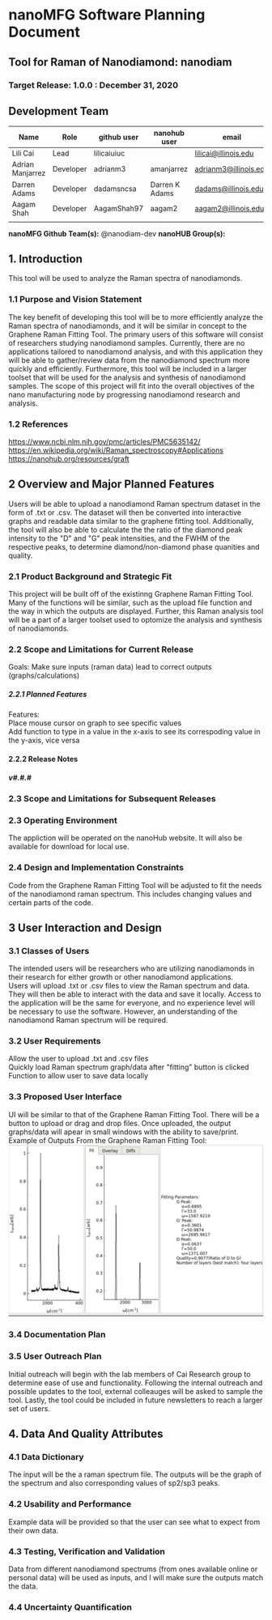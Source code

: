 # nanoMFG Software Planning Document
<!-- Replace text below with long title of project:short-name -->
## Tool for Raman of Nanodiamond: nanodiam
### Target Release: 1.0.0 : December 31, 2020

## Development Team
<!-- Complete table for all team members 
 roles: lead, developer, reviewer
 status: active, inactive
-->
Name | Role | github user | nanohub user | email | status
---|---|---|---|---|---
Lili Cai| Lead | lilicaiuiuc| |lilicai@illinois.edu| active
Adrian Manjarrez | Developer | adrianm3 | amanjarrez | adrianm3@illinois.edu | active
Darren Adams | Developer | dadamsncsa | Darren K Adams| dadams@illinois.edu | active
Aagam Shah | Developer | AagamShah97 | aagam2 | aagam2@illinois.edu | active
 |  |  |  |  | 

**nanoMFG Github Team(s):** @nanodiam-dev
**nanoHUB Group(s):**

## 1. Introduction
This tool will be used to analyze the Raman spectra of nanodiamonds.

### 1.1 Purpose and Vision Statement
<!-- Why are we building this tool?
What is the key benefit
How does it relate to existing tools and existing software?
How does it fit into the overall objectives for the nano **manufacturing** node?
Who will use this software?
-->
The key benefit of developing this tool will be to more efficiently analyze the Raman spectra of nanodiamonds, and it will be similar in concept to the Graphene Raman Fitting Tool. The primary users of this software will consist of researchers studying nanodiamond samples. Currently, there are no applications tailored to nanodiamond analysis, and with this application they will be able to gather/review data from the nanodiamond spectrum more quickly and efficiently. Furthermore, this tool will be included in a larger toolset that will be used for the analysis and synthesis of nanodiamond samples. The scope of this project will fit into the overall objectives of the nano manufacturing node by progressing nanodiamond research and analysis.  



### 1.2 References
<!--List any documents or background material that are relevant.  Links are useful. For instance, a link to a wiki or readme page in the project repository, or link to a uploaded file (doc, pdf, ppt, etc.).-->
https://www.ncbi.nlm.nih.gov/pmc/articles/PMC5635142/  
https://en.wikipedia.org/wiki/Raman_spectroscopy#Applications  
https://nanohub.org/resources/graft

## 2 Overview and Major Planned Features
<!--Provide and overview characterising this proposed release.  Describe how users will interact with each proposed feature. Include a schematic/diagram to illustrate an overview of proposed software and achitecture componets for the project-->
Users will be able to upload a nanodiamond Raman spectrum dataset in the form of .txt or .csv. The dataset will then be converted into interactive graphs and readable data similar to the graphene fitting tool. Additionally, the tool will also be able to calculate the the ratio of the diamond peak intensity to the "D" and "G" peak intensities, and the FWHM of the respective peaks, to determine diamond/non-diamond phase quanities and quality.

### 2.1 Product Background and Strategic Fit
<!--Provide context for the proposed product.  Is this a completely new projects, or next version of an existing project? This can include a description of any contextual research, or the status of any existing prototype application.  If this SPD describes a component, describe its relationship to larger system. Can include diagrams.-->
This project will be built off of the existinng Graphene Raman Fitting Tool. Many of the functions will be similar, such as the upload file function and the way in which the outputs are displayed.  Further, this Raman analysis tool will be a part of a larger toolset used to optomize the analysis and synthesis of nanodiamonds.

### 2.2 Scope and Limitations for Current Release
<!--List the all planned goals/features for this release.  These should be links to issues.  Add a new subsection for each release.  Equally important, document feature you explicity are not doing at this time-->
Goals:
Make sure inputs (raman data) lead to correct outputs (graphs/calculations)

##### 2.2.1 Planned Features
Features:  
Place mouse cursor on graph to see specific values  
Add function to type in a value in the x-axis to see its correspoding value in the y-axis, vice versa

#### 2.2.2 Release Notes
##### v#.#.#

### 2.3 Scope and Limitations for Subsequent Releases
<!--Short summary of  future envisioned roadmap for subsequent efforts.-->

### 2.3 Operating Environment
<!--Describe the target environment.  Identify components or application that are needed.  Describe technical infrastructure need to support the application.-->
The appliction will be operated on the nanoHub website. It will also be available for download for local use. 

### 2.4 Design and Implementation Constraints
<!--This could include pre-existing code that needs to be incorporated ,a certain programming language or toolkit and software dependencies.  Describe the origin and rationale for each constraint.-->
Code from the Graphene Raman Fitting Tool will be adjusted to fit the needs of the nanodiamond raman spectrum. This includes changing values and certain parts of the code. 


## 3 User Interaction and Design

### 3.1 Classes of Users
<!--Identify classes (types) of users that you anticipate will use the product.  Provide any relevant context about each class that may influence how the product is used: 
The tasks the class of users will perform
Access and privilege level
Features used
Experience level
Type of interaction
Provide links to any user surveys, questionnaires, interviews, feedback or other relevant information.-->
The intended users will be researchers who are utilizing nanodiamonds in their research for either growth or other nanodiamond applications.  
Users will upload .txt or .csv files to view the Raman spectrum and data. They will then be able to interact with the data and save it locally. 
Access to the application will be the same for everyone, and no experience level will be necessary to use the software. However, an understanding of the nanodiamond Raman spectrum will be required. 

### 3.2 User Requirements
<!-- Provide a list of issue links to document the main set of user requirements to be satisfied by this release.  Use the user requirement template to draft thense issues.  A well written user requirement should be easy to justify (Rational) and should be testable.  List in order of priority as must have, should have or nice to have for each use case. -->
Allow the user to upload .txt and .csv files  
Quickly load Raman spectrum graph/data after "fitting" button is clicked  
Function to allow user to save data locally

### 3.3 Proposed User Interface
<!--Could include drawn mockups, screenshots of prototypes, comparison to existing software and other descriptions.-->
UI will be similar to that of the Graphene Raman Fitting Tool. There will be a button to upload or drag and drop files. Once uploaded, the output graphs/data will apear in small windows with the ability to save/print.  
Example of Outputs From the Graphene Raman Fitting Tool:
<img alt = "Graphene Raman Fitting Tool Output" src = "https://github.com/nanoMFG/nanodiam/blob/adrianm3-patch-1/docs/fitting.PNG">

### 3.4 Documentation Plan
<!-- List planned documentation activities -->

### 3.5 User Outreach Plan
<!-- List upcoming activities designed to elicit user feedback and/or engage new users.  Use issues for activities that will be completed this iteration-->
Initial outreach will begin with the lab members of Cai Research group to determine ease of use and functionality. Following the internal outreach and possible updates to the tool, external colleauges will be asked to sample the tool. Lastly, the tool could be included in future newsletters to reach a larger set of users. 

## 4. Data And Quality Attributes

### 4.1 Data Dictionary
<!--Summarize inputs and outputs for the application.-->
The input will be the a raman spectrum file. The outputs will be the graph of the spectrum and also corresponding values of sp2/sp3 peaks.  

### 4.2 Usability and Performance
<!--Summarize usability requirements such as easy of adoption for new users (eg example data),  inline documentation, avoiding errors, efficient interaction, etc.  Describe performance expectations  and/or document challenges.  Note you can reference user requirements from above if needed. -->
Example data will be provided so that the user can see what to expect from their own data. 


### 4.3 Testing, Verification and Validation
<!--Describe What data is necessary to verify the basic functionality of the application.  Provide a testing plan that includes a list of issues for each planned activity.  Describe data sets that are needed to test validation.-->
Data from different nanodiamond spectrums (from ones available online or personal data) will be used as inputs, and I will make sure the outputs match the data.

### 4.4 Uncertainty Quantification
<!--Identify and document possible sources of uncertainty. Categorize with standard labels, such as parametric, structural, algorithmic, experimental, interpolation.
Develop a plan for measuring and documenting uncertainty, e.g., using forward propagation or inverse UQ, and showing it in the application, if applicable.-->
